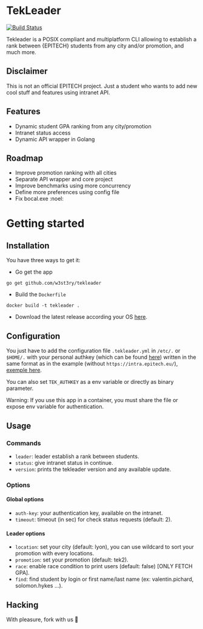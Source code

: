 # TekLeader

[![Build Status](https://travis-ci.org/w3st3ry/tekleader.svg?branch=master)](https://travis-ci.org/w3st3ry/tekleader)

Tekleader is a POSIX compliant and multiplatform CLI allowing to
establish a rank between {EPITECH} students from any city and/or
promotion, and much more.

## Disclaimer

This is not an official EPITECH project. Just a student who wants to
add new cool stuff and features using intranet API.

## Features

* Dynamic student GPA ranking from any city/promotion
* Intranet status access
* Dynamic API wrapper in Golang

## Roadmap

* Improve promotion ranking with all cities
* Separate API wrapper and core project
* Improve benchmarks using more concurrency
* Define more preferences using config file
* Fix bocal.exe :noel:

# Getting started

## Installation

You have three ways to get it:

- Go get the app

```
go get github.com/w3st3ry/tekleader
```

- Build the `Dockerfile`

```
docker build -t tekleader .
```

- Download the latest release according your OS
  [here](https://github.com/w3st3ry/tekleader/releases).

## Configuration

You just have to add the configuration file `.tekleader.yml` in
`/etc/.` or `$HOME/.` with your personal authkey (which can be found
[here](https://intra.epitech.eu/admin/autolog)) written in the same
format as in the example (without `https://intra.epitech.eu/`),
[exemple here](https://github.com/w3st3ry/tekleader/blob/v0.1.0/.tekleader.yml).

You can also set `TEK_AUTHKEY` as a env variable or directly as binary
parameter.

Warning: If you use this app in a container, you must share the file
or expose env variable for authentication.

## Usage

### Commands

* `leader`: leader establish a rank between students.
* `status`: give intranet status in continue.
* `version`: prints the tekleader version and any available update.

### Options

#### Global options

* `auth-key`: your authentication key, available on the intranet.
* `timeout`: timeout (in sec) for check status requests (default: 2).

#### Leader options

* `location`: set your city (default: lyon), you can use wildcard to sort your promotion with every locations.
* `promotion`: set your promotion (default: tek2).
* `race`: enable race condition to print users (default: false) [ONLY FETCH GPA].
* `find`: find student by login or first name/last name (ex:
  valentin.pichard, solomon.hykes ...).

## Hacking

With pleasure, fork with us :rocket:

